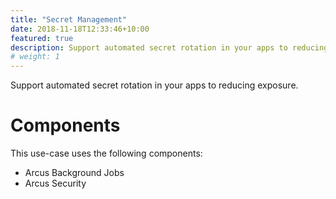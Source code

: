 ```yaml
---
title: "Secret Management"
date: 2018-11-18T12:33:46+10:00
featured: true
description: Support automated secret rotation in your apps to reducing exposure.
# weight: 1
---
```


Support automated secret rotation in your apps to reducing exposure.

# Components 

This use-case uses the following components:

- Arcus Background Jobs
- Arcus Security